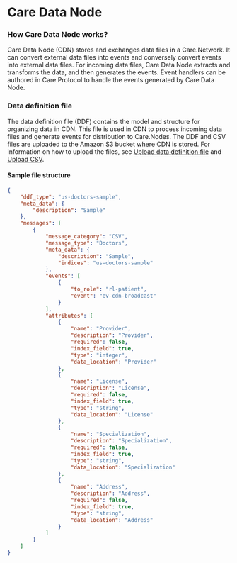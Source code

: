 # Care Data Node

### How Care Data Node works?

Care Data Node (CDN) stores and exchanges data files in a Care.Network. It can convert external data files into events and conversely convert events into external data files. For incoming data files, Care Data Node extracts and transforms the data, and then generates the events. Event handlers can be authored in Care.Protocol to handle the events generated by Care Data Node.

### Data definition file

The data definition file (DDF) contains the model and structure for organizing data in CDN. This file is used in CDN to process incoming data files and generate events for distribution to Care.Nodes. The DDF and CSV files are uploaded to the Amazon S3 bucket where CDN is stored. For information on how to upload the files, see [Upload data definition file](../publishing-the-network.md#upload-data-definition-file-ddf) and [Upload CSV](../publishing-the-network.md#upload-csv).&#x20;

#### Sample file structure

```json
{
    "ddf_type": "us-doctors-sample",
    "meta_data": {
        "description": "Sample"
    },
    "messages": [
        {
            "message_category": "CSV",
            "message_type": "Doctors",
            "meta_data": {
                "description": "Sample",
                "indices": "us-doctors-sample"
            },
            "events": [
                {
                    "to_role": "rl-patient",
                    "event": "ev-cdn-broadcast"
                }
            ],
            "attributes": [
                {
                    "name": "Provider",
                    "description": "Provider",
                    "required": false,
                    "index_field": true,
                    "type": "integer",
                    "data_location": "Provider"
                },
                {
                    "name": "License",
                    "description": "License",
                    "required": false,
                    "index_field": true,
                    "type": "string",
                    "data_location": "License"
                },
                {
                    "name": "Specialization",
                    "description": "Specialization",
                    "required": false,
                    "index_field": true,
                    "type": "string",
                    "data_location": "Specialization"
                },
                {
                    "name": "Address",
                    "description": "Address",
                    "required": false,
                    "index_field": true,
                    "type": "string",
                    "data_location": "Address"
                }
            ]
        }
    ]
}
```

